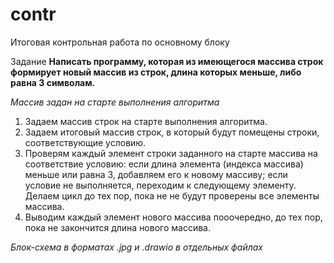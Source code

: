 # contr
Итоговая контрольная работа по основному блоку

Задание
**Написать программу, которая из имеющегося массива строк формирует новый массив из строк, длина которых меньше, либо равна 3 символам.** 

*Массив задан на старте выполнения алгоритма*

1. Задаем массив строк на старте выполнения алгоритма.
2. Задаем итоговый массив строк, в который будут помещены строки, соответствующие условию.
3. Проверям каждый элемент строки заданного на старте массива на соответствие условию: если длина элемента (индекса массива) меньше или равна 3, добавляем его к новому массиву; если условие не выполняется, переходим к следующему элементу. Делаем цикл до тех пор, пока не не будут проверены все элементы массива.
4. Выводим каждый элемент нового массива пооочередно, до тех пор, пока не закончится длина нового массива. 

*Блок-схема в форматах .jpg и .drawio в отдельных файлах* 

